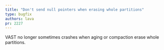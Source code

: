 ```yaml
---
title: "Don't send null pointers when erasing whole partitions"
type: bugfix
authors: lava
pr: 2227
---
```


VAST no longer sometimes crashes when aging or compaction erase whole
partitions.

